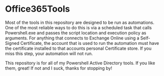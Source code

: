 # Office365Tools

Most of the tools in this repository are designed to be run as automations. One of the most reliable ways to do this is via a scheduled task 
that calls Powershell.exe and passes the script location and execution policy as arguments. For anything that connects to Exchange Online using
a Self-Signed Certificate, the account that is used to run the automation must have the certificate installed to that accounts personal Certificate store.
If you miss this step, your automation will not run.

This repository is for all of my Powershell Active Directory tools. If you like them, great! If not and I suck, thanks for stopping by!
